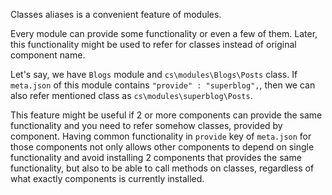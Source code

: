 Classes aliases is a convenient feature of modules.

Every module can provide some functionality or even a few of them. Later, this functionality might be used to refer for classes instead of original component name.

Let's say, we have `Blogs` module and `cs\modules\Blogs\Posts` class.
If `meta.json` of this module contains `"provide" : "superblog",`, then we can also refer mentioned class as `cs\modules\superblog\Posts`.

This feature might be useful if 2 or more components can provide the same functionality and you need to refer somehow classes, provided by component.
Having common functionality in `provide` key of `meta.json` for those components not only allows other components to depend on single functionality and avoid installing 2 components that provides the same functionality, but also to be able to call methods on classes, regardless of what exactly components is currently installed.
